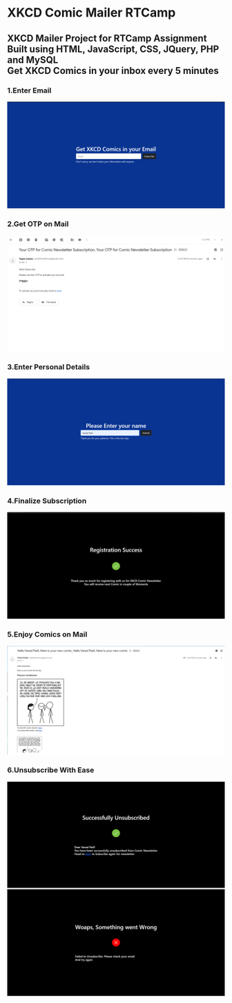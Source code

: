 # XKCD Comic Mailer RTCamp

## XKCD Mailer Project for RTCamp Assignment <br /> Built using HTML, JavaScript, CSS, JQuery, PHP and MySQL <br />Get XKCD Comics in your inbox every 5 minutes

### 1.Enter Email
![](./imgs/1.png)

### 2.Get OTP on Mail
![](./imgs/2.png)

### 3.Enter Personal Details
![](./imgs/3.png)

### 4.Finalize Subscription
![](./imgs/4.png)

### 5.Enjoy Comics on Mail
![](./imgs/5.png)

### 6.Unsubscribe With Ease
![](./imgs/6.png)
![](./imgs/7.png)